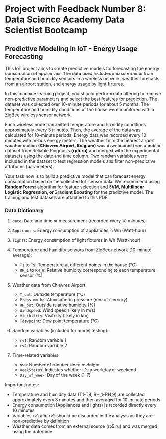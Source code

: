 # Project with Feedback Number 8: Data Science Academy Data Scientist Bootcamp
## Predictive Modeling in IoT - Energy Usage Forecasting

This IoT project aims to create predictive models for forecasting the energy consumption of appliances. The data used includes measurements from temperature and humidity sensors in a wireless network, weather forecasts from an airport station, and energy usage by light fixtures.

In this machine learning project, you should perform data filtering to remove non-predictive parameters and select the best features for prediction. The dataset was collected over 10-minute periods for about 5 months. The temperature and humidity conditions of the house were monitored with a ZigBee wireless sensor network.

Each wireless node transmitted temperature and humidity conditions approximately every 3 minutes. Then, the average of the data was calculated for 10-minute periods. Energy data was recorded every 10 minutes with m-bus energy meters. The weather from the nearest airport weather station **(Chievres Airport, Belgium)** was downloaded from a public dataset from Reliable Prognosis **(rp5.ru)** and merged with the experimental datasets using the date and time column. Two random variables were included in the dataset to test regression models and filter non-predictive attributes (parameters).

Your task now is to build a predictive model that can forecast energy consumption based on the collected IoT sensor data. We recommend using **RandomForest** algorithm for feature selection and **SVM, Multilinear Logistic Regression, or Gradient Boosting** for the predictive model. The training and test datasets are attached to this PDF.


### Data Dictionary

1. `date`: Date and time of measurement (recorded every 10 minutes)

2. `Appliances`: Energy consumption of appliances in Wh (Watt-hour)

3. `lights`: Energy consumption of light fixtures in Wh (Watt-hour)

4. Temperature and humidity sensors from ZigBee network (10-minute average):
   - `T1` to `T9`: Temperature at different points in the house (°C)
   - `RH_1` to `RH_9`: Relative humidity corresponding to each temperature sensor (%)

5. Weather data from Chievres Airport:
   - `T_out`: Outside temperature (°C)
   - `Press_mm_hg`: Atmospheric pressure (mm of mercury)
   - `RH_out`: Outside relative humidity (%)
   - `Windspeed`: Wind speed (likely in m/s)
   - `Visibility`: Visibility (likely in km)
   - `Tdewpoint`: Dew point temperature (°C)

6. Random variables (included for model testing):
   - `rv1`: Random variable 1
   - `rv2`: Random variable 2

7. Time-related variables:
   - `NSM`: Number of minutes since midnight
   - `WeekStatus`: Indicates whether it's a workday or weekend
   - `Day_of_week`: Day of the week (1-7)

Important notes:
- Temperature and humidity data (T1-T9, RH_1-RH_9) are collected approximately every 3 minutes and then averaged for 10-minute periods
- Energy consumption (Appliances and lights) is recorded directly every 10 minutes
- Variables rv1 and rv2 should be discarded in the analysis as they are non-predictive by definition
- Weather data comes from an external source (rp5.ru) and was merged using the date/time


